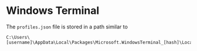 # Windows Terminal

The `profiles.json` file is stored in a path similar to

```
C:\Users\[username]\AppData\Local\Packages\Microsoft.WindowsTerminal_[hash]\LocalState\profiles.json
```
